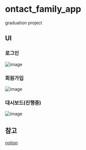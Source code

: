 # ontact_family_app

graduation project

## UI

### 로그인
![image](https://user-images.githubusercontent.com/63990390/162246535-df025ba5-a8b1-4b93-a259-2e49afce79c0.png)

### 회원가입
![image](https://user-images.githubusercontent.com/63990390/162246605-a7f1e9b6-5e17-44a5-bf78-bcebcfafbfeb.png)

### 대시보드(진행중)
![image](https://user-images.githubusercontent.com/63990390/162686687-d2eaf480-f4f7-4b9e-a985-24ef8c61a2c7.png)

## 참고
[notion](https://www.notion.so/4a577ebe8105403c8656a104118c1abd)

